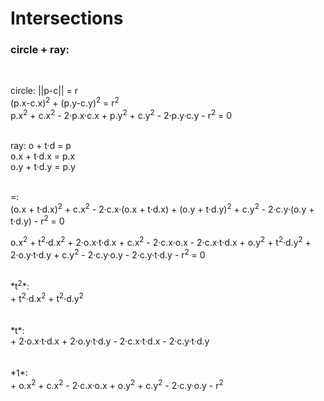 # Intersections




### circle + ray:

<br/>


circle: ||p-c|| = r
<br/>
	(p.x-c.x)<sup>2</sup> + (p.y-c.y)<sup>2</sup> = r<sup>2</sup>
<br/>
p.x<sup>2</sup> + c.x<sup>2</sup> - 2&middot;p.x&middot;c.x + p.y<sup>2</sup> + c.y<sup>2</sup> - 2&middot;p.y&middot;c.y - r<sup>2</sup> = 0
<br/>
<br/>

ray: o + t&middot;d = p
<br/>
	o.x + t&middot;d.x = p.x
<br/>
	o.y + t&middot;d.y = p.y
<br/>
<br/>


=:
<br/>
(o.x + t&middot;d.x)<sup>2</sup> + c.x<sup>2</sup> - 2&middot;c.x&middot;(o.x + t&middot;d.x) + (o.y + t&middot;d.y)<sup>2</sup> + c.y<sup>2</sup> - 2&middot;c.y&middot;(o.y + t&middot;d.y) - r<sup>2</sup> = 0
<br/>

o.x<sup>2</sup> + t<sup>2</sup>&middot;d.x<sup>2</sup> + 2&middot;o.x&middot;t&middot;d.x + c.x<sup>2</sup> - 2&middot;c.x&middot;o.x - 2&middot;c.x&middot;t&middot;d.x + o.y<sup>2</sup> + t<sup>2</sup>&middot;d.y<sup>2</sup> + 2&middot;o.y&middot;t&middot;d.y + c.y<sup>2</sup> - 2&middot;c.y&middot;o.y - 2&middot;c.y&middot;t&middot;d.y - r<sup>2</sup> = 0
<br/>

<br/>
*t<sup>2</sup>*:
<br/>
+ t<sup>2</sup>&middot;d.x<sup>2</sup>
+ t<sup>2</sup>&middot;d.y<sup>2</sup>
<br/><br/>


<br/>
*t*:
<br/>
+ 2&middot;o.x&middot;t&middot;d.x
+ 2&middot;o.y&middot;t&middot;d.y
- 2&middot;c.x&middot;t&middot;d.x
- 2&middot;c.y&middot;t&middot;d.y
<br/><br/>


<br/>
*1*:
<br/>
+ o.x<sup>2</sup>
+ c.x<sup>2</sup>
- 2&middot;c.x&middot;o.x
+ o.y<sup>2</sup>
+ c.y<sup>2</sup>
- 2&middot;c.y&middot;o.y
- r<sup>2</sup>
<br/><br/>

<br/>

<br/>
